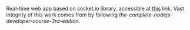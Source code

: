 Real-time web app based on socket.io library, accessible at [this](https://lamazere-chat-app.herokuapp.com/) link. Vast integrity of this work comes from by following *the-complete-nodejs-developer-course-3rd-edition*.
